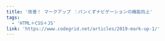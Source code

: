 ```yaml
---
title: '改善！ マークアップ ：パンくずナビゲーションの機能向上'
tags:
  - 'HTML＋CSS＋JS'
link: 'https://www.codegrid.net/articles/2019-mark-up-1/'
---
```

